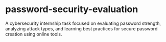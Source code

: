 # password-security-evaluation
A cybersecurity internship task focused on evaluating password strength, analyzing attack types, and learning best practices for secure password creation using online tools.
